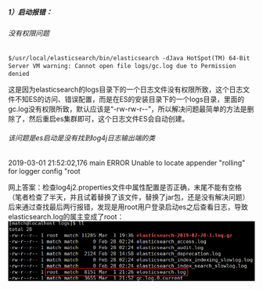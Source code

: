 ##### 1）启动报错： 

###### 没有权限问题

```
$/usr/local/elasticsearch/bin/elasticsearch -dJava HotSpot(TM) 64-Bit Server VM warning: Cannot open file logs/gc.log due to Permission denied
```

这是因为elasticsearch的logs目录下的一个日志文件没有权限所致，这个日志文件不知ES的访问、错误配置，而是在ES的安装目录下的一个logs目录，里面的gc.log没有权限所致，默认应该是“-rw-rw-r--”，所以解决问题最简单的方法是删除了，然后重启es集群即可，这个日志文件ES会自动创建。



###### 该问题是es启动是没有找到log4j日志输出端的类

2019-03-01 21:52:02,176 main ERROR Unable to locate appender "rolling" for logger config "root

网上答案：检查log4j2.properties文件中属性配置是否正确，末尾不能有空格（笔者检查了半天，并且试着替换了该文件，替换了jar包，还是没有解决问题）
后来通过查找最后两行报错，发现是用root用户登录启动es之后查看日志，导致elasticsearch.log的属主变成了root：
![es启动日志异常](ES%E5%BC%82%E5%B8%B8%E6%80%BB%E7%BB%93.assets/20190302110819501.png)

